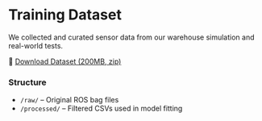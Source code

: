 

# Training Dataset

We collected and curated sensor data from our warehouse simulation and real-world tests.

📁 [Download Dataset (200MB, zip)](https://huggingface.co/datasets/your-dataset-link)

### Structure
- `/raw/` – Original ROS bag files
- `/processed/` – Filtered CSVs used in model fitting
